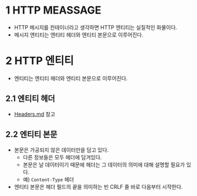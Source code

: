 # 1 HTTP MEASSAGE

- HTTP 메시지를 컨테이너라고 생각하면 HTTP 엔티티는 실질적인 화물이다.
- 메시지 엔티티는 엔티티 헤더와 엔티티 본문으로 이루어진다.



# 2 HTTP 엔티티

- 엔티티는 엔티티 헤더와 엔티티 본문으로 이루어진다.



## 2.1 엔티티 헤더

-  [Headers.md](../Headers/Headers.md) 참고



## 2.2 엔티티 본문

- 본문은 가공되지 않은 데이터만을 담고 있다.
  - 다른 정보들은 모두 헤더에 담겨있다.
  - 본문은 날 데이터이기 때문에 헤더는 그 데이터의 의미에 대해 설명할 필요가 있다.
  - 예) `Content-Type` 헤더
- 엔티티 본문은 헤더 필드의 끝을 의미하는 빈 CRLF 줄 바로 다음부터 시작한다.